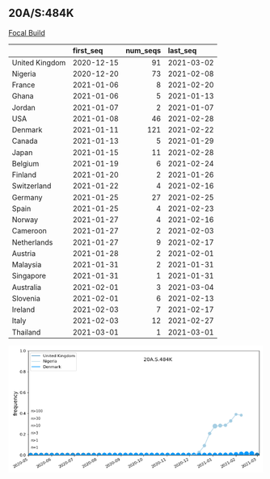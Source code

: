

## 20A/S:484K
[Focal Build](https://nextstrain.org/groups/neherlab/ncov/20A.S.484K)

|                | first_seq   |   num_seqs | last_seq   |
|:---------------|:------------|-----------:|:-----------|
| United Kingdom | 2020-12-15  |         91 | 2021-03-02 |
| Nigeria        | 2020-12-20  |         73 | 2021-02-08 |
| France         | 2021-01-06  |          8 | 2021-02-20 |
| Ghana          | 2021-01-06  |          5 | 2021-01-13 |
| Jordan         | 2021-01-07  |          2 | 2021-01-07 |
| USA            | 2021-01-08  |         46 | 2021-02-28 |
| Denmark        | 2021-01-11  |        121 | 2021-02-22 |
| Canada         | 2021-01-13  |          5 | 2021-01-29 |
| Japan          | 2021-01-15  |         11 | 2021-02-28 |
| Belgium        | 2021-01-19  |          6 | 2021-02-24 |
| Finland        | 2021-01-20  |          2 | 2021-01-26 |
| Switzerland    | 2021-01-22  |          4 | 2021-02-16 |
| Germany        | 2021-01-25  |         27 | 2021-02-25 |
| Spain          | 2021-01-25  |          4 | 2021-02-23 |
| Norway         | 2021-01-27  |          4 | 2021-02-16 |
| Cameroon       | 2021-01-27  |          2 | 2021-02-03 |
| Netherlands    | 2021-01-27  |          9 | 2021-02-17 |
| Austria        | 2021-01-28  |          2 | 2021-02-01 |
| Malaysia       | 2021-01-31  |          2 | 2021-01-31 |
| Singapore      | 2021-01-31  |          1 | 2021-01-31 |
| Australia      | 2021-02-01  |          3 | 2021-03-04 |
| Slovenia       | 2021-02-01  |          6 | 2021-02-13 |
| Ireland        | 2021-02-03  |          7 | 2021-02-17 |
| Italy          | 2021-02-03  |         12 | 2021-02-27 |
| Thailand       | 2021-03-01  |          1 | 2021-03-01 |

![Overall trends 20A.S.484K](/overall_trends_figures/overall_trends_20A.S.484K.png)